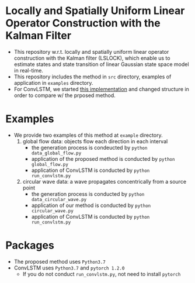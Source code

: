 # Locally and Spatially Uniform Linear Operator Construction with the Kalman Filter
- This repository w.r.t. locally and spatially uniform linear operator construction with the Kalman filter (LSLOCK), which enable us to estimate states and state transition of linear Gaussian state space model in real-time.
- This repository includes the method in `src` directory, examples of application in `examples` directory.
- For ConvLSTM, we started [this implementation](https://github.com/spacejake/convLSTM.pytorch) and changed structure in order to compare w/ the prposed method.

# Examples
- We provide two examples of this method at `example` directory.
    1. global flow data: objects flow each direction in each interval
        - the generation process is condeucted by `python data_global_flow.py`
        - application of the proposed method is conducted by `python global_flow.py`
        - application of ConvLSTM is conducted by `python run_convlstm.py`
    2. circular wave data: a wave propagates concentrically from a source point
        - the generation process is conducted by `python data_circular_wave.py`
        - application of our method is conducted by `python circular_wave.py`
        - application of ConvLSTM is conducted by `python run_convlstm.py`

# Packages
- The proposed method uses `Python3.7`
- ConvLSTM uses `Python3.7` and `pytorch 1.2.0`
    - If you do not conduct `run_convlstm.py`, not need to install `pytorch`
